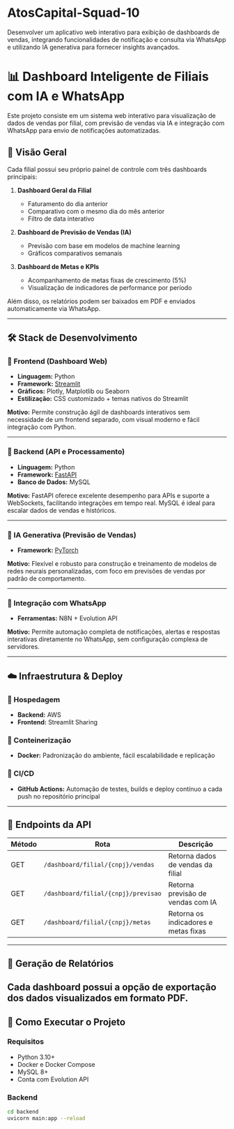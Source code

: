 # AtosCapital-Squad-10
Desenvolver um aplicativo web interativo para exibição de dashboards de vendas, integrando funcionalidades de notificação e consulta via WhatsApp e utilizando IA generativa para fornecer insights avançados.

# 📊 Dashboard Inteligente de Filiais com IA e WhatsApp

Este projeto consiste em um sistema web interativo para visualização de dados de vendas por filial, com previsão de vendas via IA e integração com WhatsApp para envio de notificações automatizadas.

## 🚀 Visão Geral

Cada filial possui seu próprio painel de controle com três dashboards principais:

1. **Dashboard Geral da Filial**  
   - Faturamento do dia anterior  
   - Comparativo com o mesmo dia do mês anterior  
   - Filtro de data interativo  

2. **Dashboard de Previsão de Vendas (IA)**  
   - Previsão com base em modelos de machine learning  
   - Gráficos comparativos semanais  

3. **Dashboard de Metas e KPIs**  
   - Acompanhamento de metas fixas de crescimento (5%)  
   - Visualização de indicadores de performance por período  

Além disso, os relatórios podem ser baixados em PDF e enviados automaticamente via WhatsApp.

---

## 🛠️ Stack de Desenvolvimento

### 🔹 Frontend (Dashboard Web)
- **Linguagem:** Python  
- **Framework:** [Streamlit](https://streamlit.io/)  
- **Gráficos:** Plotly, Matplotlib ou Seaborn  
- **Estilização:** CSS customizado + temas nativos do Streamlit

**Motivo:** Permite construção ágil de dashboards interativos sem necessidade de um frontend separado, com visual moderno e fácil integração com Python.

---

### 🔹 Backend (API e Processamento)
- **Linguagem:** Python  
- **Framework:** [FastAPI](https://fastapi.tiangolo.com/)  
- **Banco de Dados:** MySQL  

**Motivo:** FastAPI oferece excelente desempenho para APIs e suporte a WebSockets, facilitando integrações em tempo real. MySQL é ideal para escalar dados de vendas e históricos.

---

### 🔹 IA Generativa (Previsão de Vendas)
- **Framework:** [PyTorch](https://pytorch.org/)  

**Motivo:** Flexível e robusto para construção e treinamento de modelos de redes neurais personalizadas, com foco em previsões de vendas por padrão de comportamento.

---

### 🔹 Integração com WhatsApp
- **Ferramentas:** N8N + Evolution API

**Motivo:** Permite automação completa de notificações, alertas e respostas interativas diretamente no WhatsApp, sem configuração complexa de servidores.

---

## ☁️ Infraestrutura & Deploy

### 🧱 Hospedagem
- **Backend:** AWS 
- **Frontend:** Streamlit Sharing 

### 🐳 Conteinerização
- **Docker:** Padronização do ambiente, fácil escalabilidade e replicação

### 🔁 CI/CD
- **GitHub Actions:** Automação de testes, builds e deploy contínuo a cada push no repositório principal

---

## 📡 Endpoints da API

| Método | Rota                                  | Descrição                                 |
|--------|----------------------------------------|-------------------------------------------|
| GET    | `/dashboard/filial/{cnpj}/vendas`     | Retorna dados de vendas da filial         |
| GET    | `/dashboard/filial/{cnpj}/previsao`   | Retorna previsão de vendas com IA         |
| GET    | `/dashboard/filial/{cnpj}/metas`      | Retorna os indicadores e metas fixas      |

---

## 📄 Geração de Relatórios

Cada dashboard possui a opção de exportação dos dados visualizados em **formato PDF**. 
---

## 🧪 Como Executar o Projeto

### Requisitos
- Python 3.10+
- Docker e Docker Compose 
- MySQL 8+
- Conta com Evolution API

### Backend
```bash
cd backend
uvicorn main:app --reload
